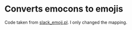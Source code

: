 # Converts emocons to emojis

Code taken from [slack_emoji.pl](https://github.com/irssi/scripts.irssi.org/blob/07ca2e4f7c7c4dac17d26d6ca25669daf2775e98/scripts/slack_emoji.pl). I only changed the mapping.



